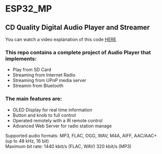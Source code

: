 # ESP32_MP
## CD Quality Digital Audio Player and Streamer

You can watch a video explanation of this code [HERE](https://pages.github.com/)

### This repo contains a complete project of Audio Player that implements:

*  Play from SD Card
*  Streaming from Internet Radio
*  Streaming from UPnP media server
*  Streamin from Bluetooth

### The main features are:

*  OLED Display for real time information
*  Button and knob to full control
*  Operated remotely with a IR remote control
*  Advanced Web Server for radio station manage


Supported audio formats: 	MP3, FLAC, OGG, WAV, M4A, AIFF, AAC/AAC+ (up to 48 kHz, 16 bit)  
Maximum bit rate: 	1440 kbit/s (FLAC, WAV) 320 kbit/s (MP3)

